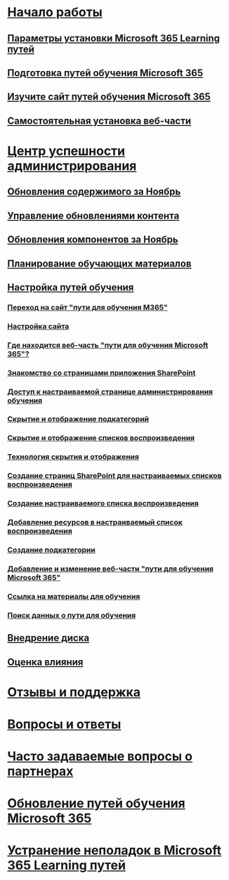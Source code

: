 # [Начало работы](index.md)
## [Параметры установки Microsoft 365 Learning путей](custom_setupoptions.md)
## [Подготовка путей обучения Microsoft 365](custom_provision.md)
## [Изучите сайт путей обучения Microsoft 365](custom_exploresite.md)
## [Самостоятельная установка веб-части](custom_manualsetup.md)
# [Центр успешности администрирования](custom_successcenter.md)
## [Обновления содержимого за Ноябрь](custom_contentupdates.md)
## [Управление обновлениями контента](custom_managecontentupdates.md)
## [Обновления компонентов за Ноябрь](custom_featureupdates.md)
## [Планирование обучающих материалов](custom_plancontent.md)
## [Настройка путей обучения](custom_overview.md)
### [Переход на сайт "пути для обучения M365"](custom_goto.md)
### [Настройка сайта](custom_edithelp.md)
### [Где находится веб-часть "пути для обучения Microsoft 365"?](custom_whereiswebpart.md)
### [Знакомство со страницами приложения SharePoint](custom_apppages.md)
### [Доступ к настраиваемой странице администрирования обучения](custom_accessadmin.md)
### [Скрытие и отображение подкатегорий](custom_hideshowsub.md)
### [Скрытие и отображение списков воспроизведения](custom_hideshowplaylists.md)
### [Технология скрытия и отображения](custom_hideshowtech.md)
### [Создание страниц SharePoint для настраиваемых списков воспроизведения](custom_createnewpage.md)
### [Создание настраиваемого списка воспроизведения](custom_createnewplaylist.md)
### [Добавление ресурсов в настраиваемый список воспроизведения](custom_addassets.md)
### [Создание подкатегории](custom_createnewcat.md)
### [Добавление и изменение веб-части "пути для обучения Microsoft 365"](custom_addwebpart.md)
### [Ссылка на материалы для обучения](custom_linking.md)
### [Поиск данных о пути для обучения](custom_search.md)
## [Внедрение диска](driveadoption.md)
## [Оценка влияния](custom_measureimpact.md)
# [Отзывы и поддержка](feedback.md)
# [Вопросы и ответы](faq.md)
# [Часто задаваемые вопросы о партнерах](custom_partner.md)
# [Обновление путей обучения Microsoft 365](custom_update.md)
# [Устранение неполадок в Microsoft 365 Learning путей](custom_troubleshooting.md) 
